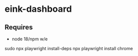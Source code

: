 # eink-dashboard

## Requires

- node 18/npm w/e

sudo npx playwright install-deps
npx playwright install chrome
